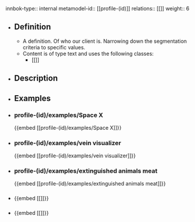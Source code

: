 innbok-type:: internal
metamodel-id:: [[profile-(id)]]
relations:: [[]]
weight:: 6

- ## Definition
  - A definition. Of who our client is. Narrowing down the segmentation criteria to specific values.
  - Content is of type text and uses the following classes:
    - [[]]
- ## Description
- ## Examples
- ### profile-(id)/examples/Space X
  {{embed [[profile-(id)/examples/Space X]]}}
- ### profile-(id)/examples/vein visualizer
  {{embed [[profile-(id)/examples/vein visualizer]]}}
- ### profile-(id)/examples/extinguished animals meat
  {{embed [[profile-(id)/examples/extinguished animals meat]]}}
- ### 
  {{embed [[]]}}
- ### 
  {{embed [[]]}}


